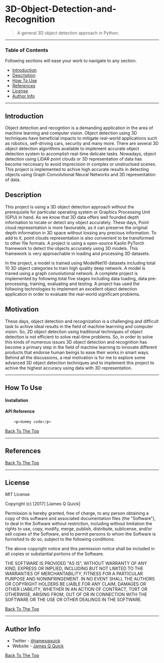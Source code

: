 # 3D-Object-Detection-and-Recognition

> A general 3D object detection approach in Python.

---

### Table of Contents
Following sections will ease your work to navigate to any section.

- [Introduction](#introduction)
- [Description](#description)
- [How To Use](#how-to-use)
- [References](#references)
- [License](#license)
- [Author Info](#author-info)

---

## Introduction

Object detection and recogntion is a demanding application in the area of machine learning and computer vision. Object detection using 3D techniques have beneficial impacts to mitigate real-world applications such as robotics, self-driving cars, security and many more.  There are several 3D object detection algorithms available to implement accurate object detection system to accomplish real-time delicate tasks. Nowadays, object detection using LiDAR point clouds or 3D representation of data has become neccesary to avoid imprecision in complex or unstructued scenes. This project is implemented to achive high accurate results in detecting objects using Graph Convolutional Neural Networks and 3D representation of data.

## Description

This project is using a 3D object detection approach without the prerequisite for particular operating system or Graphics Processing Unit (GPU) in hand. As we know that 3D data offers well founded depth information to locate or detect any object accurately. These days, Point cloud representation is more favourable, as it can preserve the original depth information in 3D space without lossing any precious information. To add to it, point clouds representation is also convenient to be transformed to other file formats. A project is using a open-source Kaolin PyTorch framework to detect the objects accurately using 3D models. This framework is very approachable in loading and processing 3D datasets. 

In the project, a model is trained using ModelNet10 datasets including total 10 3D object categories to train high quality deep network. A model is traned using a graph convolutional network. A complete project is implemented by following total five stages including data loading, data pre-processing, training, evaluating and testing. A project has used the follwoing technologies to implement an excellent object detection application in order to evaluate the real-world significant problems.

## Motivation

These days, object detection and recognization is a challenging and difficult task to achive ideal results in the field of machine learrning and computer vision. So, 2D object detection using traditional techniques of object detection is not efficient to solve real-time problems. So, in order to solve this kinds of numerous issues 3D object detection and recognition has become a primary step in the field of machine learning to innovate different products that endorse human beings to ease their works in smart ways. Behind all the discussions, a real motivation is for me to explore some advanced 3D object detection techniques and to implement this project to achive the highest accuracy using data with 3D representation.

---

## How To Use

#### Installation

#### API Reference

```html
    <p>dummy code</p>
```
[Back To The Top](#read-me-template)

---

## References
[Back To The Top](#read-me-template)

---

## License

MIT License

Copyright (c) [2017] [James Q Quick]

Permission is hereby granted, free of charge, to any person obtaining a copy
of this software and associated documentation files (the "Software"), to deal
in the Software without restriction, including without limitation the rights
to use, copy, modify, merge, publish, distribute, sublicense, and/or sell
copies of the Software, and to permit persons to whom the Software is
furnished to do so, subject to the following conditions:

The above copyright notice and this permission notice shall be included in all
copies or substantial portions of the Software.

THE SOFTWARE IS PROVIDED "AS IS", WITHOUT WARRANTY OF ANY KIND, EXPRESS OR
IMPLIED, INCLUDING BUT NOT LIMITED TO THE WARRANTIES OF MERCHANTABILITY,
FITNESS FOR A PARTICULAR PURPOSE AND NONINFRINGEMENT. IN NO EVENT SHALL THE
AUTHORS OR COPYRIGHT HOLDERS BE LIABLE FOR ANY CLAIM, DAMAGES OR OTHER
LIABILITY, WHETHER IN AN ACTION OF CONTRACT, TORT OR OTHERWISE, ARISING FROM,
OUT OF OR IN CONNECTION WITH THE SOFTWARE OR THE USE OR OTHER DEALINGS IN THE
SOFTWARE.

[Back To The Top](#read-me-template)

---

## Author Info

- Twitter - [@jamesqquick](https://twitter.com/jamesqquick)
- Website - [James Q Quick](https://jamesqquick.com)

[Back To The Top](#read-me-template)


[python-image]: https://img.shields.io/badge/Python-3.6-ff69b4.svg
[python-url]: https://www.python.org/
[pytorch-image]: https://img.shields.io/badge/PyTorch-1.5-2BAF2B.svg
[pytorch-url]: https://pytorch.org/
